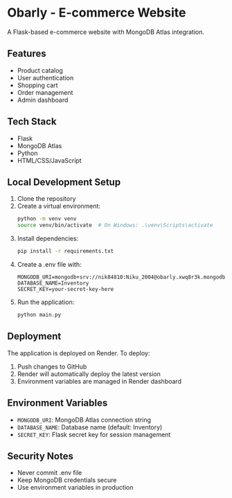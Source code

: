 # Obarly - E-commerce Website

A Flask-based e-commerce website with MongoDB Atlas integration.

## Features
- Product catalog
- User authentication
- Shopping cart
- Order management
- Admin dashboard

## Tech Stack
- Flask
- MongoDB Atlas
- Python
- HTML/CSS/JavaScript

## Local Development Setup

1. Clone the repository
2. Create a virtual environment:
   ```bash
   python -m venv venv
   source venv/bin/activate  # On Windows: .\venv\Scripts\activate
   ```
3. Install dependencies:
   ```bash
   pip install -r requirements.txt
   ```
4. Create a .env file with:
   ```
   MONGODB_URI=mongodb+srv://nik84810:Niku_2004@obarly.xwq8r3k.mongodb.net/
   DATABASE_NAME=Inventory
   SECRET_KEY=your-secret-key-here
   ```
5. Run the application:
   ```bash
   python main.py
   ```

## Deployment

The application is deployed on Render. To deploy:

1. Push changes to GitHub
2. Render will automatically deploy the latest version
3. Environment variables are managed in Render dashboard

## Environment Variables

- `MONGODB_URI`: MongoDB Atlas connection string
- `DATABASE_NAME`: Database name (default: Inventory)
- `SECRET_KEY`: Flask secret key for session management

## Security Notes

- Never commit .env file
- Keep MongoDB credentials secure
- Use environment variables in production

